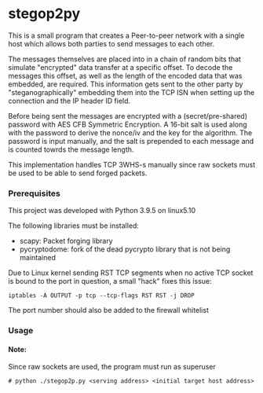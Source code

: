 # stegop2py

This is a small program that creates a Peer-to-peer network with a single host which allows both parties to send
messages to each other.

The messages themselves are placed into in a chain of random bits that simulate "encrypted" data transfer at a specific
offset. To decode the messages this offset, as well as the length of the encoded data that was embedded, are required. 
This information gets sent to the other party by "steganographically" embedding them into the TCP ISN when setting up
the connection and the IP header ID field.

Before being sent the messages are encrypted with a (secret/pre-shared) password with AES CFB Symmetric Encryption. A 
16-bit salt is used along with the password to derive the nonce/iv and the key for the algorithm. The password is input
manually, and the salt is prepended to each message and is counted towrds the message length.

This implementation handles TCP 3WHS-s manually since raw sockets must be used to be able to send forged packets.

### Prerequisites

This project was developed with Python 3.9.5 on linux5.10

The following libraries must be installed:
- scapy: Packet forging library
- pycryptodome: fork of the dead pycrypto library that is not being maintained 

Due to Linux kernel sending RST TCP segments when no active TCP socket is bound to the port in question, a small "hack"
fixes this issue:
```
iptables -A OUTPUT -p tcp --tcp-flags RST RST -j DROP
```

The port number should also be added to the firewall whitelist

### Usage

#### Note:
Since raw sockets are used, the program must run as superuser

```
# python ./stegop2p.py <serving address> <initial target host address>
```